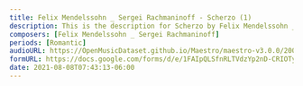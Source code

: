 ```yaml
---
title: Felix Mendelssohn _ Sergei Rachmaninoff - Scherzo (1)
description: This is the description for Scherzo by Felix Mendelssohn _ Sergei Rachmaninoff
composers: [Felix Mendelssohn _ Sergei Rachmaninoff]
periods: [Romantic]
audioURL: https://OpenMusicDataset.github.io/Maestro/maestro-v3.0.0/2006/MIDI-Unprocessed_12_R1_2006_01-08_ORIG_MID--AUDIO_12_R1_2006_06_Track06_wav.midi
formURL: https://docs.google.com/forms/d/e/1FAIpQLSfnRLTVdzYp2nD-CRIOTyDN_n587J8OKjvFuOwsNt9Qcj-EIQ/viewform
date: 2021-08-08T07:43:13-06:00
---
```

